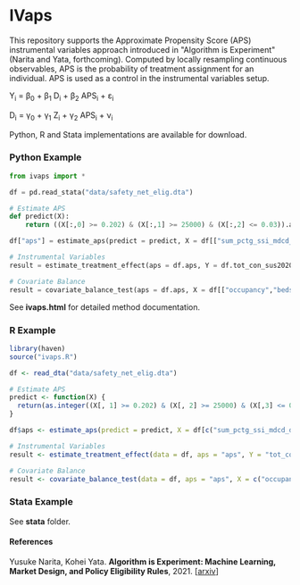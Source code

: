 # IVaps

This repository supports the Approximate Propensity Score (APS) instrumental variables approach introduced in "Algorithm is Experiment" (Narita and Yata, forthcoming). Computed by locally resampling continuous observables, APS is the probability of treatment assignment for an individual. APS is used as a control in the instrumental variables setup.

Y<sub>i</sub> = &beta;<sub>0</sub> + &beta;<sub>1</sub> D<sub>i</sub> + &beta;<sub>2</sub> APS<sub>i</sub> + &epsilon;<sub>i</sub>

D<sub>i</sub> = &gamma;<sub>0</sub> + &gamma;<sub>1</sub> Z<sub>i</sub> + &gamma;<sub>2</sub> APS<sub>i</sub> + &nu;<sub>i</sub>

Python, R and Stata implementations are available for download.

### Python Example

```python
from ivaps import *

df = pd.read_stata("data/safety_net_elig.dta")

# Estimate APS
def predict(X):
    return ((X[:,0] >= 0.202) & (X[:,1] >= 25000) & (X[:,2] <= 0.03)).astype(int)

df["aps"] = estimate_aps(predict = predict, X = df[["sum_pctg_ssi_mdcd_days", "ucc_per_bed", "profit_margin"]], C = [0,1,2], S = 10000, delta = 0.05, nprocesses = 2)

# Instrumental Variables
result = estimate_treatment_effect(aps = df.aps, Y = df.tot_con_sus2020_07_31, Z = df.safety_net, D = df.safety_dollars_adj)

# Covariate Balance
result = covariate_balance_test(aps = df.aps, X = df[["occupancy","beds"]], Z = df.safety_net)
```

See **ivaps.html** for detailed method documentation.

### R Example

```R
library(haven)
source("ivaps.R")

df <- read_dta("data/safety_net_elig.dta")

# Estimate APS
predict <- function(X) {
  return(as.integer((X[, 1] >= 0.202) & (X[, 2] >= 25000) & (X[,3] <= 0.03)))
}

df$aps <- estimate_aps(predict = predict, X = df[c("sum_pctg_ssi_mdcd_days", "ucc_per_bed", "profit_margin")], C = c(1,2,3), S = 1000, delta = 0.05, nprocesses = 2)

# Instrumental Variables
result <- estimate_treatment_effect(data = df, aps = "aps", Y = "tot_con_sus2020_07_31", Z = "safety_net", D = "safety_dollars_adj")

# Covariate Balance
result <- covariate_balance_test(data = df, aps = "aps", X = c("occupancy", "beds"), Z = "safety_net")
```

### Stata Example

See **stata** folder.

#### References
Yusuke Narita, Kohei Yata.
<b>Algorithm is Experiment: Machine Learning, Market Design, and Policy Eligibility Rules</b>, 2021.
[<a href="https://arxiv.org/abs/2104.12909">arxiv</a>]
